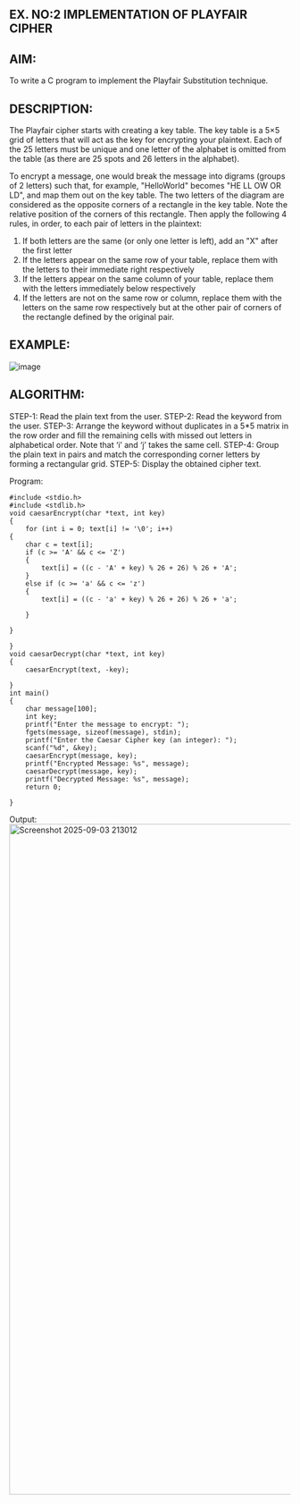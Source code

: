 ## EX. NO:2 IMPLEMENTATION OF PLAYFAIR CIPHER

 

## AIM:
 

 

To write a C program to implement the Playfair Substitution technique.

## DESCRIPTION:

The Playfair cipher starts with creating a key table. The key table is a 5×5 grid of letters that will act as the key for encrypting your plaintext. Each of the 25 letters must be unique and one letter of the alphabet is omitted from the table (as there are 25 spots and 26 letters in the alphabet).

To encrypt a message, one would break the message into digrams (groups of 2 letters) such that, for example, "HelloWorld" becomes "HE LL OW OR LD", and map them out on the key table. The two letters of the diagram are considered as the opposite corners of a rectangle in the key table. Note the relative position of the corners of this rectangle. Then apply the following 4 rules, in order, to each pair of letters in the plaintext:
1.	If both letters are the same (or only one letter is left), add an "X" after the first letter
2.	If the letters appear on the same row of your table, replace them with the letters to their immediate right respectively
3.	If the letters appear on the same column of your table, replace them with the letters immediately below respectively
4.	If the letters are not on the same row or column, replace them with the letters on the same row respectively but at the other pair of corners of the rectangle defined by the original pair.
## EXAMPLE:
![image](https://github.com/Hemamanigandan/EX-NO-2-/assets/149653568/e6858d4f-b122-42ba-acdb-db18ec2e9675)


## ALGORITHM:

STEP-1: Read the plain text from the user.
STEP-2: Read the keyword from the user.
STEP-3: Arrange the keyword without duplicates in a 5*5 matrix in the row order and fill the remaining cells with missed out letters in alphabetical order. Note that ‘i’ and ‘j’ takes the same cell.
STEP-4: Group the plain text in pairs and match the corresponding corner letters by forming a rectangular grid.
STEP-5: Display the obtained cipher text.

Program:
```
#include <stdio.h>
#include <stdlib.h>
void caesarEncrypt(char *text, int key) 
{
    for (int i = 0; text[i] != '\0'; i++)
{
    char c = text[i];
    if (c >= 'A' && c <= 'Z')
    {
        text[i] = ((c - 'A' + key) % 26 + 26) % 26 + 'A';
    }
    else if (c >= 'a' && c <= 'z')
    {
        text[i] = ((c - 'a' + key) % 26 + 26) % 26 + 'a';
        
    } 
    
}
    
}
void caesarDecrypt(char *text, int key) 
{
    caesarEncrypt(text, -key);
    
}
int main()
{
    char message[100];
    int key;
    printf("Enter the message to encrypt: ");
    fgets(message, sizeof(message), stdin);
    printf("Enter the Caesar Cipher key (an integer): ");
    scanf("%d", &key);
    caesarEncrypt(message, key);
    printf("Encrypted Message: %s", message);
    caesarDecrypt(message, key);
    printf("Decrypted Message: %s", message);
    return 0;
    
}
```
Output:
<img width="1920" height="1200" alt="Screenshot 2025-09-03 213012" src="https://github.com/user-attachments/assets/7b465f84-dc98-40c9-9e07-d828437eeadc" />

